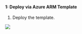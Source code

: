 #### 1: Deploy via Azure ARM Template #####
1.  Deploy the template.

<a href="https://portal.azure.com/#create/Microsoft.Template/uri/https%3A%2F%2Fraw.githubusercontent.com%2Frvanaparthi%2FAzure%2fmaster%2Fazure-arm-templates%2Fazuredeploy.json" target="_blank">
    <img src="https://aka.ms/deploytoazurebutton""/>
</a>
                                                  
                                            
                                           
